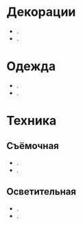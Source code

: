 # Декорации

* .
* .

# Одежда

* .
* . 

# Техника
## Съёмочная 
* .
* . 
## Осветительная 
* .
* . 
